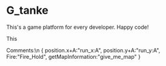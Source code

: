 # G_tanke
This's a game platform for every developer.
Happy code!

This

Comments:\n
{
  position.x+A:"run_x:A",
  position.y+A:"run_y:A",
  Fire:"Fire_Hold",
  getMapInformation:"give_me_map"
}
